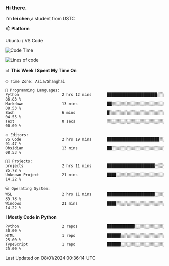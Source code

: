 ### Hi there.
I'm **lei chen**,a student from USTC

📫 **Platform**

Ubuntu / VS Code

<!--START_SECTION:waka-->
![Code Time](http://img.shields.io/badge/Code%20Time-156%20hrs-blue)

![Lines of code](https://img.shields.io/badge/From%20Hello%20World%20I%27ve%20Written-12.0%20thousand%20lines%20of%20code-blue)

📊 **This Week I Spent My Time On** 

```text
🕑︎ Time Zone: Asia/Shanghai

💬 Programming Languages: 
Python                   2 hrs 12 mins       ██████████████████████░░░   86.83 % 
Markdown                 13 mins             ██░░░░░░░░░░░░░░░░░░░░░░░   08.53 % 
Bash                     6 mins              █░░░░░░░░░░░░░░░░░░░░░░░░   04.55 % 
Text                     0 secs              ░░░░░░░░░░░░░░░░░░░░░░░░░   00.09 % 

🔥 Editors: 
VS Code                  2 hrs 19 mins       ███████████████████████░░   91.47 % 
Obsidian                 13 mins             ██░░░░░░░░░░░░░░░░░░░░░░░   08.53 % 

🐱‍💻 Projects: 
projects                 2 hrs 11 mins       █████████████████████░░░░   85.78 % 
Unknown Project          21 mins             ████░░░░░░░░░░░░░░░░░░░░░   14.22 % 

💻 Operating System: 
WSL                      2 hrs 11 mins       █████████████████████░░░░   85.78 % 
Windows                  21 mins             ████░░░░░░░░░░░░░░░░░░░░░   14.22 % 
```

**I Mostly Code in Python** 

```text
Python                   2 repos             ████████████░░░░░░░░░░░░░   50.00 % 
HTML                     1 repo              ██████░░░░░░░░░░░░░░░░░░░   25.00 % 
TypeScript               1 repo              ██████░░░░░░░░░░░░░░░░░░░   25.00 % 
```




 Last Updated on 08/01/2024 00:36:14 UTC
<!--END_SECTION:waka-->
